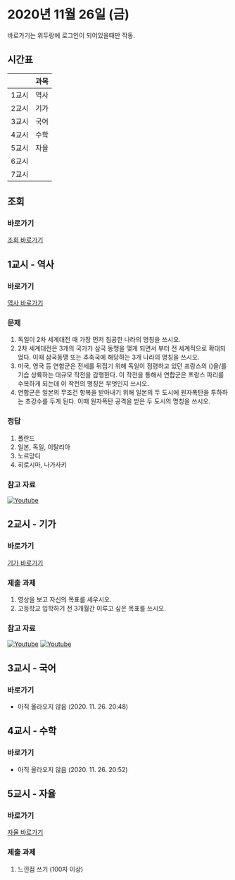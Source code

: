 # 2020년 11월 26일 (금)

바로가기는 위두랑에 로그인이 되어있을때만 작동.

## 시간표
|    |과목|
|----|---|
|1교시|역사|
|2교시|기가|
|3교시|국어|
|4교시|수학|
|5교시|자율|
|6교시|   |
|7교시|   |

## 조회
### 바로가기
[조회 바로가기](https://rang.edunet.net/class/G000364114/classNotifyView.do?pageNo=1&notifySequence=298451)

## 1교시 - 역사
### 바로가기
[역사 바로가기](https://rang.edunet.net/class/G000325407/hmwkppList.do?hmwkSeq=716427&hmwkTypeCd=ALL)
### 문제
1. 독일이 2차 세계대전 때 가장 먼저 침공한 나라의 명칭을 쓰시오. 
2. 2차 세계대전은 3개의 국가가 삼국 동맹을 맺게 되면서 부터 전 세계적으로 확대되었다. 이때 삼국동맹 또는 추축국에 해당하는 3개 나라의 명칭을 쓰시오. 
3. 미국, 영국 등 연합군은 전세를 뒤집기 위해 독일이 점령하고 있던 프랑스의 ()을/를 기습 상륙하는 대규모 작전을 감행한다. 이 작전을 통해서 연합군은 프랑스 파리를 수복하게 되는데 이 작전의 명칭은 무엇인지 쓰시오.
4. 연합군은 일본의 무조건 항복을 받아내기 위해 일본의 두 도시에 원자폭탄을 투하하는 초강수를 두게 된다. 이때 원자폭탄 공격을 받은 두 도시의 명칭을 쓰시오. 
### 정답
1. 폴란드
2. 일본, 독일, 이탈리아
3. 노르망디
4. 히로시마, 나가사키
### 참고 자료
[![Youtube](http://img.youtube.com/vi/oB3Vev8kcBY/0.jpg)](https://www.youtube.com/embed/oB3Vev8kcBY "Youtube")

## 2교시 - 기가
### 바로가기
[기가 바로가기](https://rang.edunet.net/class/G000367106/hmwkppList.do?hmwkSeq=716010&hmwkTypeCd=ALL)
### 제출 과제
1. 영상을 보고 자신의 목표를 세우시오.
2. 고등학교 입학하기 전 3개월간 이루고 싶은 목표를 쓰시오.
### 참고 자료
[![Youtube](http://img.youtube.com/vi/yUt9ACfZz7o/0.jpg)](https://www.youtube.com/embed/yUt9ACfZz7o "Youtube")
[![Youtube](http://img.youtube.com/vi/952p8Mr8DUM/0.jpg)](https://www.youtube.com/embed/952p8Mr8DUM "Youtube")

## 3교시 - 국어
### 바로가기
<!--
[국어 바로가기](https://rang.edunet.net/class/G000323851/hmwkppList.do?hmwkSeq=NO_EXISTS&hmwkTypeCd=ALL)
### 문제
### 정답
-->
* 아직 올라오지 않음 (2020. 11. 26. 20:48)

## 4교시 - 수학
### 바로가기
<!--
[수학 바로가기](https://rang.edunet.net/class/G000325357/hmwkppList.do?hmwkSeq=NO_EXISTS&hmwkTypeCd=ALL)
### 문제
### 정답
-->
* 아직 올라오지 않음 (2020. 11. 26. 20:52)

## 5교시 - 자율
### 바로가기
[자율 바로가기](https://rang.edunet.net/class/G000364114/hmwkppList.do?hmwkSeq=715818&hmwkTypeCd=ALL)
### 제출 과제
1. 느낀점 쓰기 (100자 이상)
